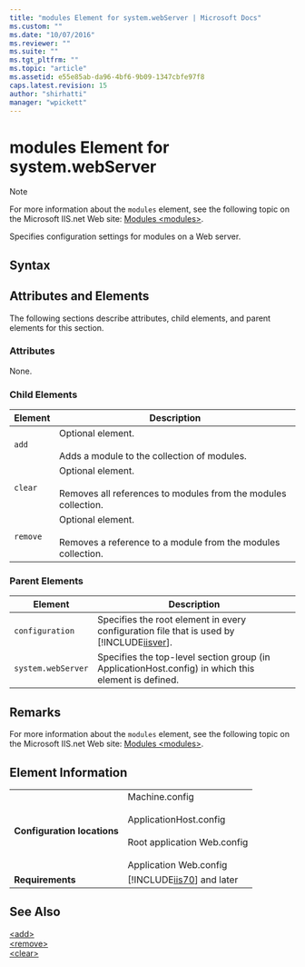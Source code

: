 ```yaml
---
title: "modules Element for system.webServer | Microsoft Docs"
ms.custom: ""
ms.date: "10/07/2016"
ms.reviewer: ""
ms.suite: ""
ms.tgt_pltfrm: ""
ms.topic: "article"
ms.assetid: e55e85ab-da96-4bf6-9b09-1347cbfe97f8
caps.latest.revision: 15
author: "shirhatti"
manager: "wpickett"
---
```

# modules Element for system.webServer
> [!NOTE]
>  For more information about the `modules` element, see the following topic on the Microsoft IIS.net Web site: [Modules \<modules>](http://www.iis.net/ConfigReference/system.webServer/modules).  
  
 Specifies configuration settings for modules on a Web server.  
  
## Syntax  
  
## Attributes and Elements  
 The following sections describe attributes, child elements, and parent elements for this section.  
  
### Attributes  
 None.  
  
### Child Elements  
  
|Element|Description|  
|-------------|-----------------|  
|`add`|Optional element.<br /><br /> Adds a module to the collection of modules.|  
|`clear`|Optional element.<br /><br /> Removes all references to modules from the modules collection.|  
|`remove`|Optional element.<br /><br /> Removes a reference to a module from the modules collection.|  
  
### Parent Elements  
  
|Element|Description|  
|-------------|-----------------|  
|`configuration`|Specifies the root element in every configuration file that is used by [!INCLUDE[iisver](../../reference/admin/includes/iisver-md.md)].|  
|`system.webServer`|Specifies the top-level section group (in ApplicationHost.config) in which this element is defined.|  
  
## Remarks  
 For more information about the `modules` element, see the following topic on the Microsoft IIS.net Web site: [Modules \<modules>](http://www.iis.net/ConfigReference/system.webServer/modules).  
  
## Element Information  
  
|||  
|-|-|  
|**Configuration locations**|Machine.config<br /><br /> ApplicationHost.config<br /><br /> Root application Web.config<br /><br /> Application Web.config|  
|**Requirements**|[!INCLUDE[iis70](../../reference/admin/includes/iis70-md.md)] and later|  
  
## See Also  
 [\<add>](../../reference/admin/add-element-for-modules-for-system-webserver.md)   
 [\<remove>](../../reference/admin/remove-element-for-modules-for-system-webserver.md)   
 [\<clear>](../../reference/admin/clear-element-for-modules-for-system-webserver.md)